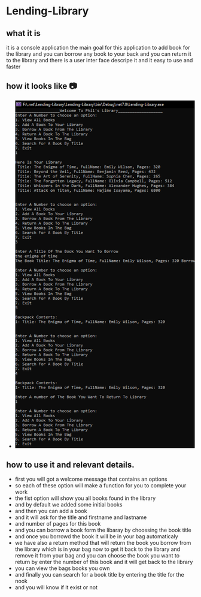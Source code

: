 # Lending-Library

## what it is
it is a console application the main goal for this application
to add book for the library and you can borrow any book to your back and you can return it to the library
and there is a user inter face descripe it and it 
easy to use and faster 

## how it looks like :camera:

- ![Visual Output](./code1.png)

## how to use it and relevant details.

- first you will got  a welcome message that contains an options
- so each of these option will make a function for you to complete your work
- the fist option will show you all books found in the library 
- and by default we added some initial books 
- and then you can add a book 
- and it will ask for the title and firstname and lastname 
- and number of pages for this book 
- and you can borrow a book form the libaray by choossing the book title 
- and once you borrowd the book it will be in your bag automaticaly 
- we have also a return method that will return the book you borrow from the library which is in your bag now 
to get it back to the library and remove it from your bag
and you can choose the book you want to return by enter the number of this book
and it will get back to the library
- you can view the bags books you own 
- and finally you can search for a book title by entering the title for the nook 
- and you will know if it exist or not 